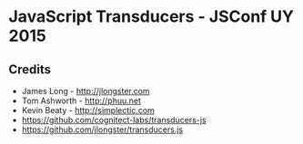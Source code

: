 # JavaScript Transducers - JSConf UY 2015

## Credits

* James Long - http://jlongster.com
* Tom Ashworth - http://phuu.net
* Kevin Beaty - http://simplectic.com
* https://github.com/cognitect-labs/transducers-js
* https://github.com/jlongster/transducers.js